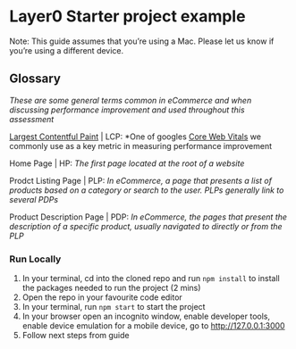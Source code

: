 # Layer0 Starter project example

Note: This guide assumes that you’re using a Mac. Please let us know if you’re using a different device.

## Glossary
*These are some general terms common in eCommerce and when discussing performance improvement and used throughout this assessment*

[Largest Contentful Paint](https://web.dev/lcp/) | LCP: *One of googles [Core Web Vitals](https://web.dev/vitals/) we commonly use as a key metric in measuring performance improvement

Home Page | HP: *The first page located at the root of a website*

Prodct Listing Page | PLP: *In eCommerce, a page that presents a list of products based on a category or search to the user. PLPs generally link to several PDPs*

Product Description Page | PDP: *In eCommerce, the pages that present the description of a specific product, usually navigated to directly or from the PLP*

### Run Locally
1. In your terminal, cd into the cloned repo and run ```npm install``` to install the packages needed to run the project (2 mins)
2. Open the repo in your favourite code editor
3. In your terminal, run ```npm start``` to start the project
4. In your browser open an incognito window, enable developer tools, enable device emulation for a mobile device, go to http://127.0.0.1:3000
5. Follow next steps from guide
